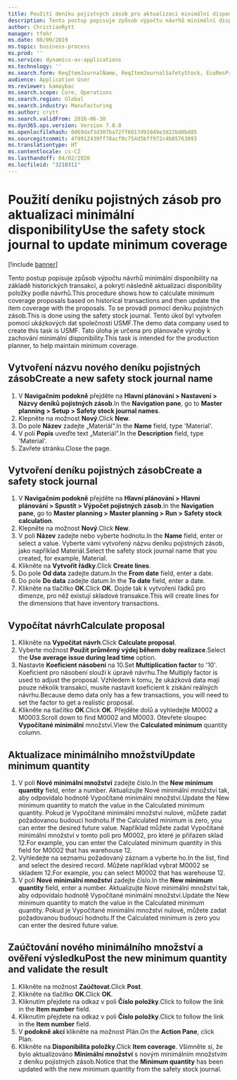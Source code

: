 ```yaml
---
title: Použití deníku pojistných zásob pro aktualizaci minimální disponibility
description: Tento postup popisuje způsob výpočtu návrhů minimální disponibility na základě historických transakcí, a pokrytí následně aktualizaci disponibility položky podle návrhů.
author: ChristianRytt
manager: tfehr
ms.date: 08/09/2019
ms.topic: business-process
ms.prod: ''
ms.service: dynamics-ax-applications
ms.technology: ''
ms.search.form: ReqItemJournalName, ReqItemJournalSafetyStock, EcoResProductInformationDialog, EcoResProductDetailsExtended, ReqItemTable
audience: Application User
ms.reviewer: kamaybac
ms.search.scope: Core, Operations
ms.search.region: Global
ms.search.industry: Manufacturing
ms.author: crytt
ms.search.validFrom: 2016-06-30
ms.dyn365.ops.version: Version 7.0.0
ms.openlocfilehash: 0d69daf3d307ba72ff6017d91849e3d22bd0bd85
ms.sourcegitcommit: 4f9912439ff78acf0c754d5bff972c4b85763093
ms.translationtype: HT
ms.contentlocale: cs-CZ
ms.lasthandoff: 04/02/2020
ms.locfileid: "3210311"
---
```

# <a name="use-the-safety-stock-journal-to-update-minimum-coverage"></a><span data-ttu-id="60383-103">Použití deníku pojistných zásob pro aktualizaci minimální disponibility</span><span class="sxs-lookup"><span data-stu-id="60383-103">Use the safety stock journal to update minimum coverage</span></span>

[!include [banner](../../includes/banner.md)]

<span data-ttu-id="60383-104">Tento postup popisuje způsob výpočtu návrhů minimální disponibility na základě historických transakcí, a pokrytí následně aktualizaci disponibility položky podle návrhů.</span><span class="sxs-lookup"><span data-stu-id="60383-104">This procedure shows how to calculate minimum coverage proposals based on historical transactions and then update the item coverage with the proposals.</span></span> <span data-ttu-id="60383-105">To se provádí pomocí deníku pojistných zásob.</span><span class="sxs-lookup"><span data-stu-id="60383-105">This is done using the safety stock journal.</span></span> <span data-ttu-id="60383-106">Tento úkol byl vytvořen pomocí ukázkových dat společnosti USMF.</span><span class="sxs-lookup"><span data-stu-id="60383-106">The demo data company used to create this task is USMF.</span></span> <span data-ttu-id="60383-107">Tato úloha je určena pro plánovače výroby k zachování minimální disponibility.</span><span class="sxs-lookup"><span data-stu-id="60383-107">This task is intended for the production planner, to help maintain minimum coverage.</span></span>


## <a name="create-a-new-safety-stock-journal-name"></a><span data-ttu-id="60383-108">Vytvoření názvu nového deníku pojistných zásob</span><span class="sxs-lookup"><span data-stu-id="60383-108">Create a new safety stock journal name</span></span>
1. <span data-ttu-id="60383-109">V **Navigačním podokně** přejděte na **Hlavní plánování > Nastavení > Názvy deníků pojistných zásob**.</span><span class="sxs-lookup"><span data-stu-id="60383-109">In the **Navigation pane**, go to **Master planning > Setup > Safety stock journal names**.</span></span>
2. <span data-ttu-id="60383-110">Klepněte na možnost **Nový**.</span><span class="sxs-lookup"><span data-stu-id="60383-110">Click **New**.</span></span>
3. <span data-ttu-id="60383-111">Do pole **Název** zadejte „Materiál“.</span><span class="sxs-lookup"><span data-stu-id="60383-111">In the **Name** field, type 'Material'.</span></span>
4. <span data-ttu-id="60383-112">V poli **Popis** uveďte text „Materiál“.</span><span class="sxs-lookup"><span data-stu-id="60383-112">In the **Description** field, type 'Material'.</span></span>
5. <span data-ttu-id="60383-113">Zavřete stránku.</span><span class="sxs-lookup"><span data-stu-id="60383-113">Close the page.</span></span>

## <a name="create-a-safety-stock-journal"></a><span data-ttu-id="60383-114">Vytvoření deníku pojistných zásob</span><span class="sxs-lookup"><span data-stu-id="60383-114">Create a safety stock journal</span></span>
1. <span data-ttu-id="60383-115">V **Navigačním podokně** přejděte na **Hlavní plánování > Hlavní plánování > Spustit > Výpočet pojistných zásob**.</span><span class="sxs-lookup"><span data-stu-id="60383-115">In the **Navigation pane**, go to **Master planning > Master planning > Run > Safety stock calculation**.</span></span>
2. <span data-ttu-id="60383-116">Klepněte na možnost **Nový**.</span><span class="sxs-lookup"><span data-stu-id="60383-116">Click **New**.</span></span>
3. <span data-ttu-id="60383-117">V poli **Název** zadejte nebo vyberte hodnotu.</span><span class="sxs-lookup"><span data-stu-id="60383-117">In the **Name** field, enter or select a value.</span></span> <span data-ttu-id="60383-118">Vyberte vámi vytvořený názvu deníku pojistných zásob, jako například Materiál.</span><span class="sxs-lookup"><span data-stu-id="60383-118">Select the safety stock journal name that you created, for example, Material.</span></span>  
4. <span data-ttu-id="60383-119">Klikněte na **Vytvořit řádky**.</span><span class="sxs-lookup"><span data-stu-id="60383-119">Click **Create lines**.</span></span>
5. <span data-ttu-id="60383-120">Do pole **Od data** zadejte datum.</span><span class="sxs-lookup"><span data-stu-id="60383-120">In the **From date** field, enter a date.</span></span>  
6. <span data-ttu-id="60383-121">Do pole **Do data** zadejte datum.</span><span class="sxs-lookup"><span data-stu-id="60383-121">In the **To date** field, enter a date.</span></span>
7. <span data-ttu-id="60383-122">Klikněte na tlačítko **OK**.</span><span class="sxs-lookup"><span data-stu-id="60383-122">Click **OK**.</span></span> <span data-ttu-id="60383-123">Dojde tak k vytvoření řádků pro dimenze, pro něž existují skladové transakce.</span><span class="sxs-lookup"><span data-stu-id="60383-123">This will create lines for the dimensions that have inventory transactions.</span></span>  

## <a name="calculate-proposal"></a><span data-ttu-id="60383-124">Vypočítat návrh</span><span class="sxs-lookup"><span data-stu-id="60383-124">Calculate proposal</span></span>
1. <span data-ttu-id="60383-125">Klikněte na **Vypočítat návrh**.</span><span class="sxs-lookup"><span data-stu-id="60383-125">Click **Calculate proposal**.</span></span>
2. <span data-ttu-id="60383-126">Vyberte možnost **Použít průměrný výdej během doby realizace**.</span><span class="sxs-lookup"><span data-stu-id="60383-126">Select the **Use average issue during lead time** option.</span></span>
3. <span data-ttu-id="60383-127">Nastavte **Koeficient násobení** na 10.</span><span class="sxs-lookup"><span data-stu-id="60383-127">Set **Multiplication factor** to '10'.</span></span> <span data-ttu-id="60383-128">Koeficient pro násobení slouží k úpravě návrhu.</span><span class="sxs-lookup"><span data-stu-id="60383-128">The Multiply factor is used to adjust the proposal.</span></span> <span data-ttu-id="60383-129">Vzhledem k tomu, že ukázková data mají pouze několik transakcí, musíte nastavit koeficient k získání reálných návrhu.</span><span class="sxs-lookup"><span data-stu-id="60383-129">Because demo data only has a few transactions, you will need to set the factor to get a realistic proposal.</span></span>  
4. <span data-ttu-id="60383-130">Klikněte na tlačítko **OK**.</span><span class="sxs-lookup"><span data-stu-id="60383-130">Click **OK**.</span></span> <span data-ttu-id="60383-131">Přejděte dolů a vyhledejte M0002 a M0003.</span><span class="sxs-lookup"><span data-stu-id="60383-131">Scroll down to find M0002 and M0003.</span></span> <span data-ttu-id="60383-132">Otevřete sloupec **Vypočítané minimální** množství.</span><span class="sxs-lookup"><span data-stu-id="60383-132">View the **Calculated minimum** quantity column.</span></span>   

## <a name="update-minimum-quantity"></a><span data-ttu-id="60383-133">Aktualizace minimálního množství</span><span class="sxs-lookup"><span data-stu-id="60383-133">Update minimum quantity</span></span>
1. <span data-ttu-id="60383-134">V poli **Nové minimální množství** zadejte číslo.</span><span class="sxs-lookup"><span data-stu-id="60383-134">In the **New minimum quantity** field, enter a number.</span></span> <span data-ttu-id="60383-135">Aktualizujte Nové minimální množství tak, aby odpovídalo hodnotě Vypočítané minimální množství.</span><span class="sxs-lookup"><span data-stu-id="60383-135">Update the New minimum quantity to match the value in the Calculated minimum quantity.</span></span> <span data-ttu-id="60383-136">Pokud je Vypočítané minimální množství nulové, můžete zadat požadovanou budoucí hodnotu.</span><span class="sxs-lookup"><span data-stu-id="60383-136">If the Calculated minimum is zero,  you can enter the desired future value.</span></span> <span data-ttu-id="60383-137">Například můžete zadat Vypočítané minimální množství v tomto poli pro M0002, pro které je přiřazen sklad 12.</span><span class="sxs-lookup"><span data-stu-id="60383-137">For example, you can enter the Calculated minimum quantity in this field for M0002 that has warehouse 12.</span></span>  
2. <span data-ttu-id="60383-138">Vyhledejte na seznamu požadovaný záznam a vyberte ho.</span><span class="sxs-lookup"><span data-stu-id="60383-138">In the list, find and select the desired record.</span></span> <span data-ttu-id="60383-139">Můžete například vybrat M0002 se skladem 12.</span><span class="sxs-lookup"><span data-stu-id="60383-139">For example, you can select M0002 that has warehouse 12.</span></span>  
3. <span data-ttu-id="60383-140">V poli **Nové minimální množství** zadejte číslo.</span><span class="sxs-lookup"><span data-stu-id="60383-140">In the **New minimum quantity** field, enter a number.</span></span> <span data-ttu-id="60383-141">Aktualizujte Nové minimální množství tak, aby odpovídalo hodnotě Vypočítané minimální množství.</span><span class="sxs-lookup"><span data-stu-id="60383-141">Update the New minimum quantity to match the value in the Calculated minimum quantity.</span></span> <span data-ttu-id="60383-142">Pokud je Vypočítané minimální množství nulové, můžete zadat požadovanou budoucí hodnotu.</span><span class="sxs-lookup"><span data-stu-id="60383-142">If the Calculated minimum is zero you can enter the desired future value.</span></span>  

## <a name="post-the-new-minimum-quantity-and-validate-the-result"></a><span data-ttu-id="60383-143">Zaúčtování nového minimálního množství a ověření výsledku</span><span class="sxs-lookup"><span data-stu-id="60383-143">Post the new minimum quantity and validate the result</span></span>
1. <span data-ttu-id="60383-144">Klikněte na možnost **Zaúčtovat**.</span><span class="sxs-lookup"><span data-stu-id="60383-144">Click **Post**.</span></span>
2. <span data-ttu-id="60383-145">Klikněte na tlačítko **OK**.</span><span class="sxs-lookup"><span data-stu-id="60383-145">Click **OK**.</span></span>
3. <span data-ttu-id="60383-146">Kliknutím přejdete na odkaz v poli **Číslo položky**.</span><span class="sxs-lookup"><span data-stu-id="60383-146">Click to follow the link in the **Item number** field.</span></span>
4. <span data-ttu-id="60383-147">Kliknutím přejdete na odkaz v poli **Číslo položky**.</span><span class="sxs-lookup"><span data-stu-id="60383-147">Click to follow the link in the **Item number** field.</span></span>
5. <span data-ttu-id="60383-148">V **podokně akcí** klikněte na možnost Plán.</span><span class="sxs-lookup"><span data-stu-id="60383-148">On the **Action Pane**, click Plan.</span></span>
6. <span data-ttu-id="60383-149">Klikněte na **Disponibilita položky**.</span><span class="sxs-lookup"><span data-stu-id="60383-149">Click **Item coverage**.</span></span> <span data-ttu-id="60383-150">Všimněte si, že bylo aktualizováno **Minimální množství** s novým minimálním množstvím z deníku pojistných zásob.</span><span class="sxs-lookup"><span data-stu-id="60383-150">Notice that the **Minimum quantity** has been updated with the new minimum quantity from the safety stock journal.</span></span>  

